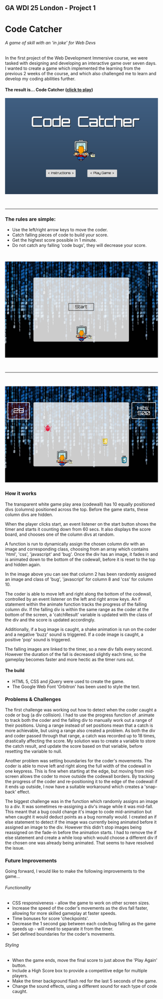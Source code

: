 ## GA WDI 25 London - Project 1

# Code Catcher

###### A game of skill with an 'in joke' for Web Devs

In the first project of the Web Development Immersive course, we were tasked with designing and developing an interactive game over seven days. I wanted to create a game which implemented the learning from the previous 2 weeks of the course, and which also challenged me to learn and develop my coding abilities further.


#### The result is... Code Catcher ([click to play](https://code-catcher.herokuapp.com/))

![](./images/welcome-screen.png)

&nbsp;

***

### The rules are simple:

* Use the left/right arrow keys to move the coder.
* Catch falling pieces of code to build your score.
* Get the highest score possible in 1 minute.
* Do not catch any falling 'code bugs', they will decrease your score.

&nbsp;

![](./images/start.png)

&nbsp;

***

&nbsp;

![](./images/game-play.png)

### How it works

The transparent white game play area (codewall) has 10 equally positioned divs (columns) positioned across the top. Before the game starts, these column divs are hidden.

When the player clicks start, an event listener on the start button shows the timer and starts it counting down from 60 secs. It also displays the score board, and chooses one of the column divs at random.

A function is run to dynamically assign the chosen column div with an image and corresponding class, choosing from an array which contains 'html', 'css', 'javascript' and 'bug'. Once the div has an image, it fades in and is animated down to the bottom of the codewall, before it is reset to the top and hidden again.

In the image above you can see that column 2 has been randomly assigned an image and class of 'bug', 'javascript' for column 8 and 'css' for column 10.

The coder is able to move left and right along the bottom of the codewall, controlled by an event listener on the left and right arrow keys. An if statement within the animate function tracks the progress of the falling column div. If the falling div is within the same range as the coder at the bottom of the screen, a 'catchResult' variable is updated with the class of the div and the score is updated accordingly.

Additionally, if a bug image is caught, a shake animation is run on the coder and a negative 'buzz' sound is triggered. If a code image is caught, a positive 'pop' sound is triggered.

The falling images are linked to the timer, so a new div falls every second. However the duration of the fall is decreased slightly each time, so the gameplay becomes faster and more hectic as the timer runs out.

#### The build

* HTML 5, CSS and jQuery were used to create the game.
* The Google Web Font 'Orbitron' has been used to style the text.


### Problems & Challenges

The first challenge was working out how to detect when the coder caught a code or bug (a div collision). I had to use the progress function of .animate to track both the coder and the falling div to manually work out a range of their positions. Using a range instead of set positions mean that a catch is more achievable, but using a range also created a problem. As both the div and coder passed through that range, a catch was recorded up to 18 times, drastically affecting the score. My solution was to create a variable to store the catch result, and update the score based on that variable, before resetting the variable to null.

Another problem was setting boundaries for the coder's movements. The coder is able to move left and right along the full width of the codewall in one keypress. This is fine when starting at the edge, but moving from mid-screen allows the coder to move outside the codewall borders. By tracking the progress of the coder and re-positioning it to the edge of the codewall if it ends up outside, I now have a suitable workaround which creates a 'snap-back' effect.

The biggest challenge was in the function which randomly assigns an image to a div. It was sometimes re-assigning a div's image while it was mid-fall. This meant that a bug could change it's image to code mid-animation but when caught it would deduct points as a bug normally would. I created an if else statement to detect if the image was currently being animated before it assigned an image to the div. However this didn't stop images being reassigned on the fade-in before the animation starts. I had to remove the if else statement and create a while loop which would choose a different div if the chosen one was already being animated. That seems to have resolved the issue.


### Future Improvements

Going forward, I would like to make the following improvements to the game...

###### Functionality
* CSS responsiveness - allow the game to work on other screen sizes.
* Increase the speed of the coder's movements as the divs fall faster, allowing for more skilled gameplay at faster speeds.
* Time bonuses for score 'checkpoints'.
* Decrease the 1 second gap between each code/bug falling as the game speeds up - will need to separate it from the timer.
* Set defined boundaries for the coder's movements.

###### Styling
* When the game ends, move the final score to just above the 'Play Again' button.
* Include a High Score box to provide a competitive edge for multiple players.
* Make the timer background flash red for the last 5 seconds of the game.
* Change the sound effects, using a different sound for each type of code caught.
